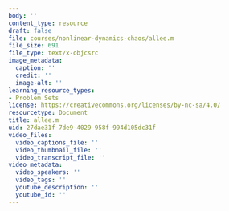 ```yaml
---
body: ''
content_type: resource
draft: false
file: courses/nonlinear-dynamics-chaos/allee.m
file_size: 691
file_type: text/x-objcsrc
image_metadata:
  caption: ''
  credit: ''
  image-alt: ''
learning_resource_types:
- Problem Sets
license: https://creativecommons.org/licenses/by-nc-sa/4.0/
resourcetype: Document
title: allee.m
uid: 27dae31f-7de9-4029-958f-994d105dc31f
video_files:
  video_captions_file: ''
  video_thumbnail_file: ''
  video_transcript_file: ''
video_metadata:
  video_speakers: ''
  video_tags: ''
  youtube_description: ''
  youtube_id: ''
---
```


